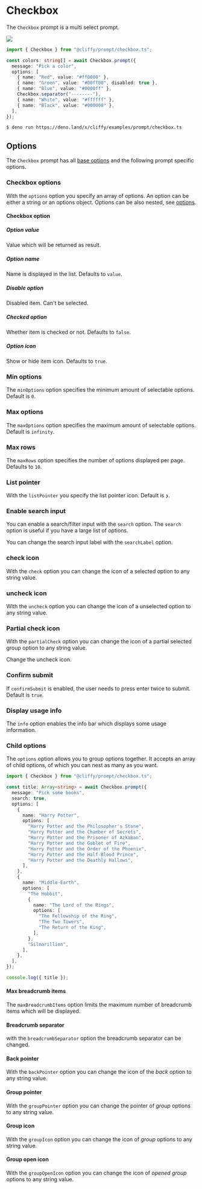 # Checkbox

The `Checkbox` prompt is a multi select prompt.

![](../assets/img/checkbox.gif)

```typescript
import { Checkbox } from "@cliffy/prompt/checkbox.ts";

const colors: string[] = await Checkbox.prompt({
  message: "Pick a color",
  options: [
    { name: "Red", value: "#ff0000" },
    { name: "Green", value: "#00ff00", disabled: true },
    { name: "Blue", value: "#0000ff" },
    Checkbox.separator("--------"),
    { name: "White", value: "#ffffff" },
    { name: "Black", value: "#000000" },
  ],
});
```

```console
$ deno run https://deno.land/x/cliffy/examples/prompt/checkbox.ts
```

## Options

The `Checkbox` prompt has all [base options](./index.md) and the following
prompt specific options.

### Checkbox options

With the `options` option you specify an array of options. An option can be
either a string or an options object. Options can be also nested, see
[options](#child-options).

#### Checkbox option

##### Option value

Value which will be returned as result.

##### Option name

Name is displayed in the list. Defaults to `value`.

##### Disable option

Disabled item. Can't be selected.

##### Checked option

Whether item is checked or not. Defaults to `false`.

##### Option icon

Show or hide item icon. Defaults to `true`.

### Min options

The `minOptions` option specifies the minimum amount of selectable options.
Default is `0`.

### Max options

The `maxOptions` option specifies the maximum amount of selectable options.
Default is `infinity`.

### Max rows

The `maxRows` option specifies the number of options displayed per page.
Defaults to `10`.

### List pointer

With the `listPointer` you specify the list pointer icon. Default is `❯`.

### Enable search input

You can enable a search/filter input with the `search` option. The `search`
option is useful if you have a large list of options.

You can change the search input label with the `searchLabel` option.

### check icon

With the `check` option you can change the icon of a selected option to any
string value.

### uncheck icon

With the `uncheck` option you can change the icon of a unselected option to any
string value.

### Partial check icon

With the `partialCheck` option you can change the icon of a partial selected
group option to any string value.

Change the uncheck icon.

### Confirm submit

If `confirmSubmit` is enabled, the user needs to press enter twice to submit.
Default is `true`.

### Display usage info

The `info` option enables the info bar which displays some usage information.

### Child options

The `options` option allows you to group options together. It accepts an array
of child options, of which you can nest as many as you want.

```ts
import { Checkbox } from "@cliffy/prompt/checkbox.ts";

const title: Array<string> = await Checkbox.prompt({
  message: "Pick some books",
  search: true,
  options: [
    {
      name: "Harry Potter",
      options: [
        "Harry Potter and the Philosopher's Stone",
        "Harry Potter and the Chamber of Secrets",
        "Harry Potter and the Prisoner of Azkaban",
        "Harry Potter and the Goblet of Fire",
        "Harry Potter and the Order of the Phoenix",
        "Harry Potter and the Half-Blood Prince",
        "Harry Potter and the Deathly Hallows",
      ],
    },
    {
      name: "Middle-Earth",
      options: [
        "The Hobbit",
        {
          name: "The Lord of the Rings",
          options: [
            "The Fellowship of the Ring",
            "The Two Towers",
            "The Return of the King",
          ],
        },
        "Silmarillion",
      ],
    },
  ],
});

console.log({ title });
```

#### Max breadcrumb items

The `maxBreadcrumbItems` option limits the maximum number of breadcrumb items
which will be displayed.

#### Breadcrumb separator

with the `breadcrumbSeparator` option the breadcrumb separator can be changed.

#### Back pointer

With the `backPointer` option you can change the icon of the _back_ option to
any string value.

#### Group pointer

With the `groupPointer` option you can change the pointer of _group_ options to
any string value.

#### Group icon

With the `groupIcon` option you can change the icon of _group_ options to any
string value.

#### Group open icon

With the `groupOpenIcon` option you can change the icon of _opened group_
options to any string value.
